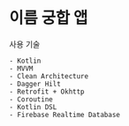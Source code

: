 # 이름 궁합 앱
사용 기술
```
- Kotlin
- MVVM
- Clean Architecture
- Dagger Hilt
- Retrofit + Okhttp
- Coroutine
- Kotlin DSL
- Firebase Realtime Database
```